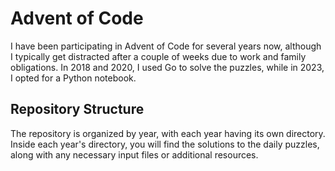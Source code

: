 # Advent of Code

I have been participating in Advent of Code for several years now, although I typically get distracted after a couple of weeks due to work and family obligations. In 2018 and 2020, I used Go to solve the puzzles, while in 2023, I opted for a Python notebook.

## Repository Structure

The repository is organized by year, with each year having its own directory. Inside each year's directory, you will find the solutions to the daily puzzles, along with any necessary input files or additional resources.
